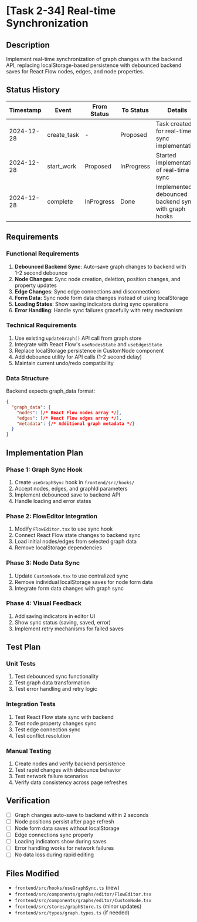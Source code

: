 # [Task 2-34] Real-time Synchronization

## Description
Implement real-time synchronization of graph changes with the backend API, replacing localStorage-based persistence with debounced backend saves for React Flow nodes, edges, and node properties.

## Status History
| Timestamp | Event | From Status | To Status | Details | User |
|-----------|-------|-------------|-----------|---------|------|
| 2024-12-28 | create_task | - | Proposed | Task created for real-time sync implementation | User |
| 2024-12-28 | start_work | Proposed | InProgress | Started implementation of real-time sync | User |
| 2024-12-28 | complete | InProgress | Done | Implemented debounced backend sync with graph hooks | User |

## Requirements

### Functional Requirements
1. **Debounced Backend Sync**: Auto-save graph changes to backend with 1-2 second debounce
2. **Node Changes**: Sync node creation, deletion, position changes, and property updates
3. **Edge Changes**: Sync edge connections and disconnections
4. **Form Data**: Sync node form data changes instead of using localStorage
5. **Loading States**: Show saving indicators during sync operations
6. **Error Handling**: Handle sync failures gracefully with retry mechanism

### Technical Requirements
1. Use existing `updateGraph()` API call from graph store
2. Integrate with React Flow's `useNodesState` and `useEdgesState`
3. Replace localStorage persistence in CustomNode component
4. Add debounce utility for API calls (1-2 second delay)
5. Maintain current undo/redo compatibility

### Data Structure
Backend expects graph_data format:
```json
{
  "graph_data": {
    "nodes": [/* React Flow nodes array */],
    "edges": [/* React Flow edges array */],
    "metadata": {/* Additional graph metadata */}
  }
}
```

## Implementation Plan

### Phase 1: Graph Sync Hook
1. Create `useGraphSync` hook in `frontend/src/hooks/`
2. Accept nodes, edges, and graphId parameters
3. Implement debounced save to backend API
4. Handle loading and error states

### Phase 2: FlowEditor Integration
1. Modify `FlowEditor.tsx` to use sync hook
2. Connect React Flow state changes to backend sync
3. Load initial nodes/edges from selected graph data
4. Remove localStorage dependencies

### Phase 3: Node Data Sync
1. Update `CustomNode.tsx` to use centralized sync
2. Remove individual localStorage saves for node form data
3. Integrate form data changes with graph sync

### Phase 4: Visual Feedback
1. Add saving indicators in editor UI
2. Show sync status (saving, saved, error)
3. Implement retry mechanisms for failed saves

## Test Plan

### Unit Tests
1. Test debounced sync functionality
2. Test graph data transformation
3. Test error handling and retry logic

### Integration Tests
1. Test React Flow state sync with backend
2. Test node property changes sync
3. Test edge connection sync
4. Test conflict resolution

### Manual Testing
1. Create nodes and verify backend persistence
2. Test rapid changes with debounce behavior
3. Test network failure scenarios
4. Verify data consistency across page refreshes

## Verification
- [ ] Graph changes auto-save to backend within 2 seconds
- [ ] Node positions persist after page refresh
- [ ] Node form data saves without localStorage
- [ ] Edge connections sync properly
- [ ] Loading indicators show during saves
- [ ] Error handling works for network failures
- [ ] No data loss during rapid editing

## Files Modified
- `frontend/src/hooks/useGraphSync.ts` (new)
- `frontend/src/components/graphs/editor/FlowEditor.tsx`
- `frontend/src/components/graphs/editor/CustomNode.tsx`
- `frontend/src/stores/graphStore.ts` (minor updates)
- `frontend/src/types/graph.types.ts` (if needed) 